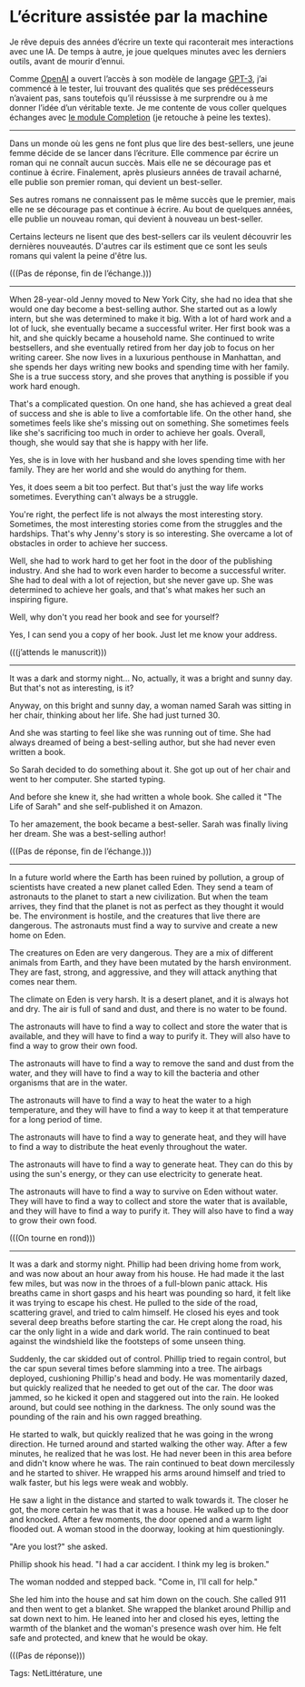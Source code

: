 # L&#8217;écriture assistée par la machine

Je rêve depuis des années d’écrire un texte qui raconterait mes interactions avec une IA. De temps à autre, je joue quelques minutes avec les derniers outils, avant de mourir d’ennui.

Comme [OpenAI](https://beta.openai.com/) a ouvert l’accès à son modèle de langage [GPT-3](https://fr.wikipedia.org/wiki/GPT-3), j’ai commencé à le tester, lui trouvant des qualités que ses prédécesseurs n’avaient pas, sans toutefois qu’il réussisse à me surprendre ou à me donner l’idée d’un véritable texte. Je me contente de vous coller quelques échanges avec [le module Completion](https://beta.openai.com/docs/guides/completion/introduction) (je retouche à peine les textes).

---

Dans un monde où les gens ne font plus que lire des best-sellers, une jeune femme décide de se lancer dans l’écriture. Elle commence par écrire un roman qui ne connaît aucun succès. Mais elle ne se décourage pas et continue à écrire. Finalement, après plusieurs années de travail acharné, elle publie son premier roman, qui devient un best-seller.

Ses autres romans ne connaissent pas le même succès que le premier, mais elle ne se décourage pas et continue à écrire. Au bout de quelques années, elle publie un nouveau roman, qui devient à nouveau un best-seller.

Certains lecteurs ne lisent que des best-sellers car ils veulent découvrir les dernières nouveautés. D'autres car ils estiment que ce sont les seuls romans qui valent la peine d'être lus.

(((Pas de réponse, fin de l’échange.)))

---

When 28-year-old Jenny moved to New York City, she had no idea that she would one day become a best-selling author. She started out as a lowly intern, but she was determined to make it big. With a lot of hard work and a lot of luck, she eventually became a successful writer. Her first book was a hit, and she quickly became a household name. She continued to write bestsellers, and she eventually retired from her day job to focus on her writing career. She now lives in a luxurious penthouse in Manhattan, and she spends her days writing new books and spending time with her family. She is a true success story, and she proves that anything is possible if you work hard enough.

That's a complicated question. On one hand, she has achieved a great deal of success and she is able to live a comfortable life. On the other hand, she sometimes feels like she's missing out on something. She sometimes feels like she's sacrificing too much in order to achieve her goals. Overall, though, she would say that she is happy with her life.

Yes, she is in love with her husband and she loves spending time with her family. They are her world and she would do anything for them.

Yes, it does seem a bit too perfect. But that's just the way life works sometimes. Everything can't always be a struggle.

You're right, the perfect life is not always the most interesting story. Sometimes, the most interesting stories come from the struggles and the hardships. That's why Jenny's story is so interesting. She overcame a lot of obstacles in order to achieve her success.

Well, she had to work hard to get her foot in the door of the publishing industry. And she had to work even harder to become a successful writer. She had to deal with a lot of rejection, but she never gave up. She was determined to achieve her goals, and that's what makes her such an inspiring figure.

Well, why don't you read her book and see for yourself?

Yes, I can send you a copy of her book. Just let me know your address.

(((j’attends le manuscrit)))

---

It was a dark and stormy night… No, actually, it was a bright and sunny day. But that's not as interesting, is it?

Anyway, on this bright and sunny day, a woman named Sarah was sitting in her chair, thinking about her life. She had just turned 30.

And she was starting to feel like she was running out of time. She had always dreamed of being a best-selling author, but she had never even written a book.

So Sarah decided to do something about it. She got up out of her chair and went to her computer. She started typing.

And before she knew it, she had written a whole book. She called it "The Life of Sarah" and she self-published it on Amazon.

To her amazement, the book became a best-seller. Sarah was finally living her dream. She was a best-selling author!

(((Pas de réponse, fin de l’échange.)))

---

In a future world where the Earth has been ruined by pollution, a group of scientists have created a new planet called Eden. They send a team of astronauts to the planet to start a new civilization. But when the team arrives, they find that the planet is not as perfect as they thought it would be. The environment is hostile, and the creatures that live there are dangerous. The astronauts must find a way to survive and create a new home on Eden.

The creatures on Eden are very dangerous. They are a mix of different animals from Earth, and they have been mutated by the harsh environment. They are fast, strong, and aggressive, and they will attack anything that comes near them.

The climate on Eden is very harsh. It is a desert planet, and it is always hot and dry. The air is full of sand and dust, and there is no water to be found.

The astronauts will have to find a way to collect and store the water that is available, and they will have to find a way to purify it. They will also have to find a way to grow their own food.

The astronauts will have to find a way to remove the sand and dust from the water, and they will have to find a way to kill the bacteria and other organisms that are in the water.

The astronauts will have to find a way to heat the water to a high temperature, and they will have to find a way to keep it at that temperature for a long period of time.

The astronauts will have to find a way to generate heat, and they will have to find a way to distribute the heat evenly throughout the water.

The astronauts will have to find a way to generate heat. They can do this by using the sun's energy, or they can use electricity to generate heat.

The astronauts will have to find a way to survive on Eden without water. They will have to find a way to collect and store the water that is available, and they will have to find a way to purify it. They will also have to find a way to grow their own food.

(((On tourne en rond)))

---

It was a dark and stormy night. Phillip had been driving home from work, and was now about an hour away from his house. He had made it the last few miles, but was now in the throes of a full-blown panic attack. His breaths came in short gasps and his heart was pounding so hard, it felt like it was trying to escape his chest. He pulled to the side of the road, scattering gravel, and tried to calm himself. He closed his eyes and took several deep breaths before starting the car. He crept along the road, his car the only light in a wide and dark world. The rain continued to beat against the windshield like the footsteps of some unseen thing.

Suddenly, the car skidded out of control. Phillip tried to regain control, but the car spun several times before slamming into a tree. The airbags deployed, cushioning Phillip's head and body. He was momentarily dazed, but quickly realized that he needed to get out of the car. The door was jammed, so he kicked it open and staggered out into the rain. He looked around, but could see nothing in the darkness. The only sound was the pounding of the rain and his own ragged breathing.

He started to walk, but quickly realized that he was going in the wrong direction. He turned around and started walking the other way. After a few minutes, he realized that he was lost. He had never been in this area before and didn't know where he was. The rain continued to beat down mercilessly and he started to shiver. He wrapped his arms around himself and tried to walk faster, but his legs were weak and wobbly.

He saw a light in the distance and started to walk towards it. The closer he got, the more certain he was that it was a house. He walked up to the door and knocked. After a few moments, the door opened and a warm light flooded out. A woman stood in the doorway, looking at him questioningly.

"Are you lost?" she asked.

Phillip shook his head. "I had a car accident. I think my leg is broken."

The woman nodded and stepped back. "Come in, I'll call for help."

She led him into the house and sat him down on the couch. She called 911 and then went to get a blanket. She wrapped the blanket around Phillip and sat down next to him. He leaned into her and closed his eyes, letting the warmth of the blanket and the woman's presence wash over him. He felt safe and protected, and knew that he would be okay.

(((Pas de réponse)))

Tags: NetLittérature, une